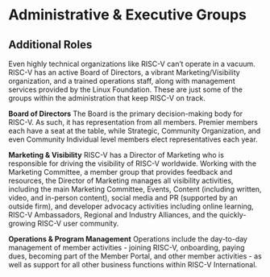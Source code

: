 # Administrative & Executive Groups
## Additional Roles
Even highly technical organizations like RISC-V can’t operate in a vacuum. RISC-V has an active Board of Directors, a vibrant Marketing/Visibility organization, and a trained operations staff, along with management services provided by the Linux Foundation. These are just some of the groups within the administration that keep RISC-V on track.

**Board of Directors**
The Board is the primary decision-making body for RISC-V. As such, it has representation from all members. Premier members each have a seat at the table, while Strategic, Community Organization, and even Community Individual level members elect representatives each year.

**Marketing & Visibility**
RISC-V has a Director of Marketing who is responsible for driving the visibility of RISC-V worldwide. Working with the Marketing Committee, a member group that provides feedback and resources, the Director of Marketing manages all visibility activities, including the main Marketing Committee, Events, Content (including written, video, and in-person content), social media and PR (supported by an outside firm), and developer advocacy activities including online learning, RISC-V Ambassadors, Regional and Industry Alliances, and the quickly-growing RISC-V user community.

**Operations & Program Management**
Operations include the day-to-day management of member activities - joining RISC-V, onboarding, paying dues, becoming part of the Member Portal, and other member activities - as well as support for all other business functions within RISC-V International.